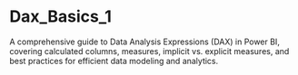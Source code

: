 # Dax_Basics_1
A comprehensive guide to Data Analysis Expressions (DAX) in Power BI, covering calculated columns, measures, implicit vs. explicit measures, and best practices for efficient data modeling and analytics.
